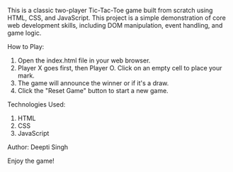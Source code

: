 This is a classic two-player Tic-Tac-Toe game built from scratch using HTML, CSS, and JavaScript.
This project is a simple demonstration of core web development skills, including DOM manipulation, event handling, and game logic.

How to Play:
1) Open the index.html file in your web browser.
2) Player X goes first, then Player O. Click on an empty cell to place your mark.
3) The game will announce the winner or if it's a draw.
4) Click the "Reset Game" button to start a new game.

Technologies Used:
1) HTML
2) CSS
3) JavaScript

Author:
Deepti Singh

Enjoy the game!
